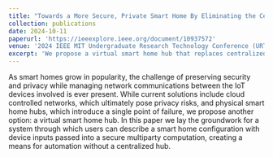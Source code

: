 ```yaml
---
title: "Towards a More Secure, Private Smart Home By Eliminating the Central Hub "
collection: publications
date: 2024-10-11
paperurl: 'https://ieeexplore.ieee.org/document/10937572'
venue: '2024 IEEE MIT Undergraduate Research Technology Conference (URTC)'
excerpt: 'We propose a virtual smart home hub that replaces centralized cloud control and physical hubs, which pose privacy and reliability risks. Our system uses secure multiparty computation to let users define smart home automation without exposing device data or relying on a single point of failure.'
---
```

As smart homes grow in popularity, the challenge of preserving security and privacy while managing network communications between the IoT devices involved is ever present. While current solutions include cloud controlled networks, which ultimately pose privacy risks, and physical smart home hubs, which introduce a single point of failure, we propose another option: a virtual smart home hub. In this paper we lay the groundwork for a system through which users can describe a smart home configuration with device inputs passed into a secure multiparty computation, creating a means for automation without a centralized hub.
